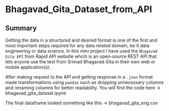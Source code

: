 # Bhagavad_Gita_Dataset_from_API

## Summary

Getting the data in a structured and desired format is one of the first and most important steps required for any data related domain, be it data engineering or data science. In this mini project I have used the ``Bhagavad Gita API`` from Rapid API website whcih is an open-source REST API that lets anyone use the text from Srimad Bhagavad Gita in their own web or mobile application(s).

After making request to the API and getting response in a ``.json`` format made transformations using ``pandas`` such as dropping unnecessary columns and renaming columns for better readability. You will find the code here -> bhagavad_gita_dataset.ipynb

The final dataframe looked something like this -> bhagavad_gita_eng.csv

